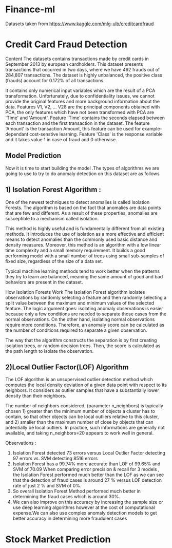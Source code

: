 # Finance-ml


Datasets taken from https://www.kaggle.com/mlg-ulb/creditcardfraud

# Credit Card Fraud Detection
Content
The datasets contains transactions made by credit cards in September 2013 by european cardholders. This dataset presents transactions that occurred in two days, where we have 
492 frauds out of 284,807 transactions. The dataset is highly unbalanced, the positive class (frauds) account for 0.172% of all transactions.

It contains only numerical input variables which are the result of a PCA transformation. Unfortunately, due to confidentiality issues, we cannot provide the original features 
and more background information about the data. Features V1, V2, ... V28 are the principal components obtained with PCA, the only features which have not been transformed with 
PCA are 'Time' and 'Amount'. Feature 'Time' contains the seconds elapsed between each transaction and the first transaction in the dataset. The feature 'Amount' is the 
transaction Amount, this feature can be used for example-dependant cost-senstive learning. Feature 'Class' is the response variable and it takes value 1 in case of fraud and 0 
otherwise.


## Model Prediction
Now it is time to start building the model .The types of algorithms we are going to use to try to do anomaly detection on this dataset are as follows

## 1) Isolation Forest Algorithm :
One of the newest techniques to detect anomalies is called Isolation Forests. The algorithm is based on the fact that anomalies are data points that are few and different. As a result of these properties, anomalies are susceptible to a mechanism called isolation.

This method is highly useful and is fundamentally different from all existing methods. It introduces the use of isolation as a more effective and efficient means to detect 
anomalies than the commonly used basic distance and density measures. Moreover, this method is an algorithm with a low linear time complexity and a small memory requirement. 
It builds a good performing model with a small number of trees using small sub-samples of fixed size, regardless of the size of a data set.

Typical machine learning methods tend to work better when the patterns they try to learn are balanced, meaning the same amount of good and bad behaviors are present in the dataset.

How Isolation Forests Work The Isolation Forest algorithm isolates observations by randomly selecting a feature and then randomly selecting a split value between the maximum 
and minimum values of the selected feature. The logic argument goes: isolating anomaly observations is easier because only a few conditions are needed to separate those cases 
from the normal observations. On the other hand, isolating normal observations require more conditions. Therefore, an anomaly score can be calculated as the number of 
conditions required to separate a given observation.

The way that the algorithm constructs the separation is by first creating isolation trees, or random decision trees. Then, the score is calculated as the path length to 
isolate the observation.

## 2)Local Outlier Factor(LOF) Algorithm
The LOF algorithm is an unsupervised outlier detection method which computes the local density deviation of a given data point with respect to its neighbors. It considers as 
outlier samples that have a substantially lower density than their neighbors.

The number of neighbors considered, (parameter n_neighbors) is typically chosen 1) greater than the minimum number of objects a cluster has to contain, so that other objects can be local outliers relative to this cluster, and 2) smaller than the maximum number of close by objects that can potentially be local outliers. In practice, such informations are generally not available, and taking n_neighbors=20 appears to work well in general.


Observations :
1) Isolation Forest detected 73 errors versus Local Outlier Factor detecting 97 errors vs. SVM detecting 8516 errors
2) Isolation Forest has a 99.74% more accurate than LOF of 99.65% and SVM of 70.09
When comparing error precision & recall for 3 models , the Isolation Forest performed much better than the LOF as we can see that the detection of fraud cases is around 27 % versus LOF detection rate of just 2 % and SVM of 0%.
3) So overall Isolation Forest Method performed much better in determining the fraud cases which is around 30%.
4) We can also improve on this accuracy by increasing the sample size or use deep learning algorithms however at the cost of computational expense.We can also use complex anomaly detection models to get better accuracy in determining more fraudulent cases


# Stock Market Prediction





